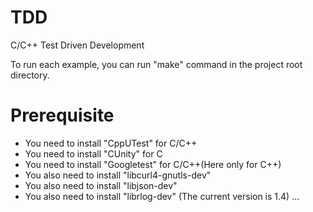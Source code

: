 # TDD
C/C++ Test Driven Development

To run each example, you can run "make" command in the project root directory.

# Prerequisite
- You need to install "CppUTest" for C/C++
- You need to install "CUnity" for C
- You need to install "Googletest" for C/C++(Here only for C++)
- You also need to install "libcurl4-gnutls-dev"
- You also need to install "libjson-dev"
- You also need to install "librlog-dev" (The current version is 1.4)
...
